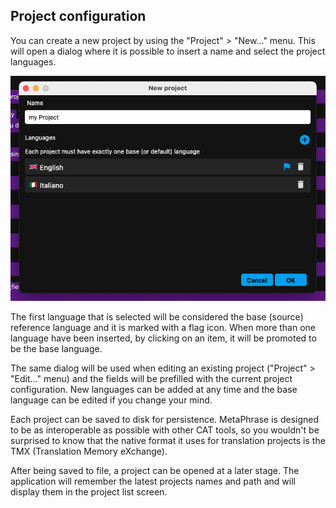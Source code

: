## Project configuration

You can create a new project by using the "Project" > "New…" menu. This will open a dialog where it is possible to insert a name and select the project languages.

<div align="center">
    <img src="images/create_project.png" />
</div>

The first language that is selected will be considered the base (source) reference language and it is marked with a flag icon. When more than one language have been inserted, by clicking on an item, it will be promoted to be the base language.

The same dialog will be used when editing an existing project ("Project" > "Edit…" menu) and the fields will be prefilled with the current project configuration. New languages can be added at any time and the base language can be edited if you change your mind.

Each project can be saved to disk for persistence. MetaPhrase is designed to be as interoperable as possible with other CAT tools, so you wouldn't be surprised to know that the native format it uses for translation projects is the TMX (Translation Memory eXchange).

After being saved to file, a project can be opened at a later stage. The application will remember the latest projects names and path and will display them in the project list screen.